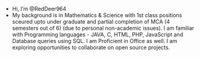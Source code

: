 - Hi, I’m @RedDeer964
- My background is in  Mathematics & Science with 1st class positions sceured upto under graduate and partial completion of MCA (4 semesters out of 6) (due to personal non-academic issues).
I am familiar with Programming languages - JAVA, C, HTML, PHP, JavaScript and Database queries using SQL. I am Proficient in Office as well.
I am exploring opportunities to collaborate on open source projects.

<!--
RedDeer964/RedDeer964 is a ✨ special ✨ repository because its `README.md` (this file) appears on your GitHub profile.
You can click the Preview link to take a look at your changes.
- 👀 I’m interested in ...
- 🌱 I’m currently learning ...
- 📫 How to reach me ...
-->
